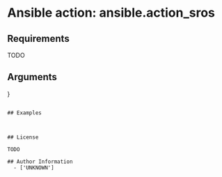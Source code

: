 # Ansible action: ansible.action_sros





## Requirements

TODO

## Arguments

}
```

## Examples



## License

TODO

## Author Information
  - ['UNKNOWN']
